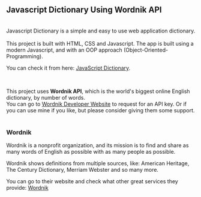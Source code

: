 ## Javascript Dictionary Using Wordnik API

<br/>
Javascript Dictionary is a simple and easy to use web application dictionary.
<br/><br/>
This project is built with HTML, CSS and Javascript. The app is built using a modern Javascript, and with an OOP approach (Object-Oriented-Programming).
<br/>

You can check it from here: [JavaScript Dictionary](https://ahmed-alawi-ba.github.io/Javascript-Dictionary/).

<br/>

This project uses **Wordnik API**, which is the world's biggest online English dictionary, by number of words.
<br/>
You can go to [Wordnik Developer Website](https://developer.wordnik.com/) to request for an API key. Or if you can use mine if you like, but please consider giving them some support.
<br/><br/>

### Wordnik

Wordnik is a nonprofit organization, and its mission is to find and share as many words of English as possible with as many people as possible.

Wordnik shows definitions from multiple sources, like: American Heritage, The Century Dictionary, Merriam Webster and so many more.

You can go to their website and check what other great services they provide: [Wordnik](https://www.wordnik.com/)




